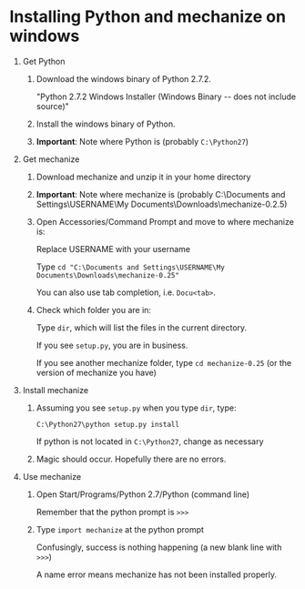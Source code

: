 # Installing Python and mechanize on windows #

1. Get Python

    1. Download the windows binary of Python 2.7.2.  

        "Python 2.7.2 Windows Installer (Windows Binary -- does not include source)"

    2. Install the windows binary of Python. 

    3. **Important**: Note where Python is (probably `C:\Python27`)


2. Get mechanize

    1. Download mechanize and unzip it in your home directory
    
    2. **Important**: Note where mechanize is (probably C:\Documents and Settings\USERNAME\My Documents\Downloads\mechanize-0.2.5)
    
    3. Open Accessories/Command Prompt and move to where mechanize is:

        Replace USERNAME with your username
    
        Type `cd "C:\Documents and Settings\USERNAME\My Documents\Downloads\mechanize-0.25"`
        
        You can also use tab completion, i.e. `Docu<tab>`. 
    
    4. Check which folder you are in:
    
        Type `dir`, which will list the files in the current directory. 
        
        If you see `setup.py`, you are in business. 
        
        If you see another mechanize folder, type `cd mechanize-0.25` (or the version of mechanize you have)


3. Install mechanize

    1. Assuming you see `setup.py` when you type `dir`, type:

        `C:\Python27\python setup.py install`
        
        If python is not located in `C:\Python27`, change as necessary
    
    2. Magic should occur. Hopefully there are no errors. 


4. Use mechanize

    1. Open Start/Programs/Python 2.7/Python (command line)
    
        Remember that the python prompt is `>>>`
    
    2. Type `import mechanize` at the python prompt
    
        Confusingly, success is nothing happening (a new blank line with `>>>`)
        
        A name error means mechanize has not been installed properly. 
